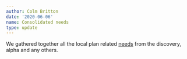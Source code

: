 ```yaml
---
author: Colm Britton
date: '2020-06-06'
name: Consolidated needs
type: update
---
```


We gathered together all the local plan related [needs](https://digital-land.github.io/project/local-plans/#user-needs) from the discovery, alpha and any others.
